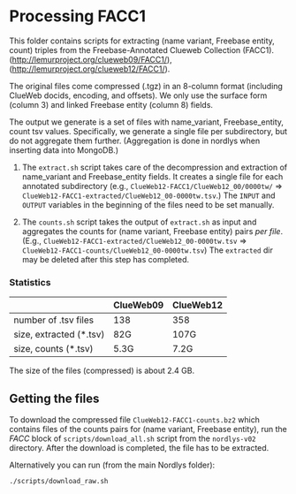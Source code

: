 Processing FACC1
================

This folder contains scripts for extracting (name variant, Freebase entity, count) triples from the Freebase-Annotated Clueweb Collection (FACC1). (http://lemurproject.org/clueweb09/FACC1/), (http://lemurproject.org/clueweb12/FACC1/).

The original files come compressed (.tgz) in an 8-column format (including ClueWeb docids, encoding, and offsets). 
We only use the surface form (column 3) and linked Freebase entity (column 8) fields.

The output we generate is a set of files with name_variant, Freebase_entity, count tsv values.
Specifically, we generate a single file per subdirectory, but do not aggregate them further. (Aggregation is done in nordlys when inserting data into MongoDB.)


1. The `extract.sh` script takes care of the decompression and extraction of name_variant and Freebase_entity fields. 
It creates a single file for each annotated subdirectory (e.g., `ClueWeb12-FACC1/ClueWeb12_00/0000tw/` => `ClueWeb12-FACC1-extracted/ClueWeb12_00-0000tw.tsv`.)
The `INPUT` and `OUTPUT` variables in the beginning of the files need to be set manually.

2. The `counts.sh` script takes the output of `extract.sh` as input and aggregates the counts for (name variant, Freebase entity) pairs *per file*.
(E.g., `ClueWeb12-FACC1-extracted/ClueWeb12_00-0000tw.tsv` => `ClueWeb12-FACC1-counts/ClueWeb12_00-0000tw.tsv`)
The `extracted` dir may be deleted after this step has completed.


### Statistics

|                          | ClueWeb09 | ClueWeb12 |
|--------------------------|-----------|-----------|
| number of .tsv files     |       138 |       358 |
| size, extracted (\*.tsv) |       82G |      107G | 
| size, counts (\*.tsv)    |      5.3G |      7.2G | 


The size of the files (compressed) is about 2.4 GB.


## Getting the files

To download the compressed file `ClueWeb12-FACC1-counts.bz2` which contains files of the counts pairs for (name variant, Freebase entity), run the *FACC* block of `scripts/download_all.sh` script from the `nordlys-v02` directory. After the download is completed, the file has to be extracted. 


Alternatively you can run (from the main Nordlys folder):

```
./scripts/download_raw.sh
```
